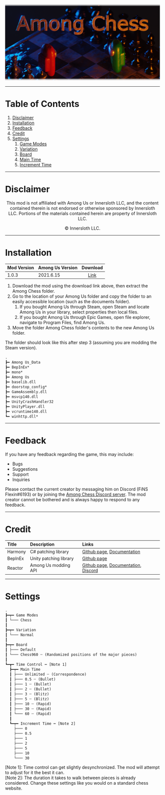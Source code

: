 ![Among Chess Logo](https://github.com/KyleSmith0905/Among-Chess/blob/master/Images/Logo-3D-Faded.png "Among Chess")

---
# Table of Contents
1. [Disclaimer](https://github.com/KyleSmith0905/Among-Chess/README.md#Disclaimer "Disclaimer Section")
2. [Installation](https://github.com/KyleSmith0905/Among-Chess/README.md#Installation "Installation Section")
3. [Feedback](https://github.com/KyleSmith0905/Among-Chess/README.md#Feedback "Feedback Section")
4. [Credit](https://github.com/KyleSmith0905/Among-Chess/README.md#Credit "Credit Section")
5. [Settings](https://github.com/KyleSmith0905/Among-Chess/README.md#Settings "Settings Section")
    1. [Game Modes](https://github.com/KyleSmith0905/Among-Chess/README.md#Game-Modes "Game Modes Subsection")
    2. [Variation](https://github.com/KyleSmith0905/Among-Chess/README.md#Variation "Variation Subsection")
    3. [Board](https://github.com/KyleSmith0905/Among-Chess/README.md#Board "Variation Subsection")
    4. [Main Time](https://github.com/KyleSmith0905/Among-Chess/README.md#Main-Time "Main Time Subsection")
    5. [Increment Time](https://github.com/KyleSmith0905/Among-Chess/README.md#Increment-Time "Increment Time Subsection")

---
# Disclaimer
<p align="center">This mod is not affiliated with Among Us or Innersloth LLC, and the content contained therein is not endorsed or otherwise sponsored by Innersloth LLC. Portions of the materials contained herein are property of Innersloth LLC.</p>

<p align="center">© Innersloth LLC.</p>

---
# Installation
| Mod Version| Among Us Version| Download|
|:---|:---|:---:|
| 1.0.3| 2021.6.15| [Link](https://github.com/KyleSmith0905/Among-Chess/releases/tag/v1.0.3 "1.0.3")|

1. Download the mod using the download link above, then extract the Among Chess folder.
2. Go to the location of your Among Us folder and copy the folder to an easily accessible location (such as the documents folder).
    1. If you bought Among Us through Steam, open Steam and locate Among Us in your library, select properties then local files.
    2. If you bought Among Us through Epic Games, open file explorer, navigate to Program Files, find Among Us.
3. Move the folder Among Chess folder's contents to the new Among Us folder.

The folder should look like this after step 3 (assuming you are modding the Steam version).
```
.
┣━ Among Us_Data
┣━ BepInEx*
┣━ mono*
┣━ Among Us
┣━ baselib.dll
┣━ doorstop_config*
┣━ GameAssembly.dll
┣━ msvcp140.dll
┣━ UnityCrashHandler32
┣━ UnityPlayer.dll
┣━ vcruntime140.dll
┗━ winhttp.dll*
```

---
# Feedback
If you have any feedback regarding the game, this may include: 
- Bugs
- Suggestions
- Support
- Inquiries

Please contact the current creator by messaging him on Discord (FiNS Flexin#6193) or by joining the [Among Chess Discord server](https://discord.gg/SSDVCHPbrg "Among Chess Community Discord Server"). The mod creator cannot be bothered and is always happy to respond to any feedback.

---
# Credit
| Title| Description| Links|
|:---|:---|:---|
| Harmony| C# patching library| [Github page](https://github.com/pardeike/Harmony "Github Page"), [Documentation](https://harmony.pardeike.net/ "Documentation")|
| BepInEx| Unity patching library| [Github page](https://github.com/BepInEx/BepInEx "Github Page")|
| Reactor| Among Us modding API| [Github page](https://github.com/NuclearPowered/Reactor "Github Page"), [Documentation](https://docs.reactor.gg/ "Documentation"), [Discord](https://discord.com/invite/pKM7pbufP3 "Discord Server")|

---
# Settings

```
.
┣━┯━ Game Modes
┃ └─── Chess
┃
┣━┯━ Variation
┃ └─── Normal
┃
┣━┯━ Board
┃ ├─── Default
┃ └─── Chess960 ┄ (Randomized positions of the major pieces)
┃
┗━┳━ Time Control ┅ [Note 1]
  ┣━┯━ Main Time
  ┃ ├─── Unlimited ┄ (Correspondence)
  ┃ ├─── 0.5 ┄ (Bullet)
  ┃ ├─── 1 ┄ (Bullet)
  ┃ ├─── 2 ┄ (Bullet)
  ┃ ├─── 3 ┄ (Blitz)
  ┃ ├─── 5 ┄ (Blitz)
  ┃ ├─── 10 ┄ (Rapid)
  ┃ ├─── 30 ┄ (Rapid)
  ┃ └─── 60 ┄ (Rapid)
  ┃
  ┗━┯━ Increment Time ┅ [Note 2]
    ├─── 0
    ├─── 0.5
    ├─── 1
    ├─── 2
    ├─── 5
    ├─── 10
    └─── 30
```

[Note 1]: Time control can get slightly desynchronized. The mod will attempt to adjust for it the best it can.\
[Note 2]: The duration it takes to walk between pieces is already considered. Change these settings like you would on a standard chess website.